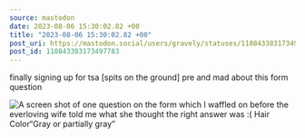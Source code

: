```yaml
---
source: mastodon
date: 2023-08-06 15:30:02.82 +00
title: "2023-08-06 15:30:02.82 +00"
post_uri: https://mastodon.social/users/gravely/statuses/110843383173497783
post_id: 110843383173497783
---
```

finally signing up for tsa [spits on the ground] pre and mad about this form question


![A screen shot of one question on the form which I waffled on before the everloving wife told me what she thought the right answer was :( Hair Color“Gray or partially gray”](/images/110843382890235404.png)

